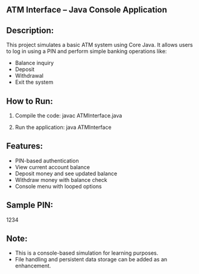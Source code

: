 ATM Interface – Java Console Application
----------------------------------------

Description:
-------------
This project simulates a basic ATM system using Core Java.
It allows users to log in using a PIN and perform simple banking operations like:
- Balance inquiry
- Deposit
- Withdrawal
- Exit the system

How to Run:
------------
1. Compile the code:
   javac ATMInterface.java

2. Run the application:
   java ATMInterface

Features:
----------
- PIN-based authentication
- View current account balance
- Deposit money and see updated balance
- Withdraw money with balance check
- Console menu with looped options

Sample PIN:
-----------
1234

Note:
------
- This is a console-based simulation for learning purposes.
- File handling and persistent data storage can be added as an enhancement.
